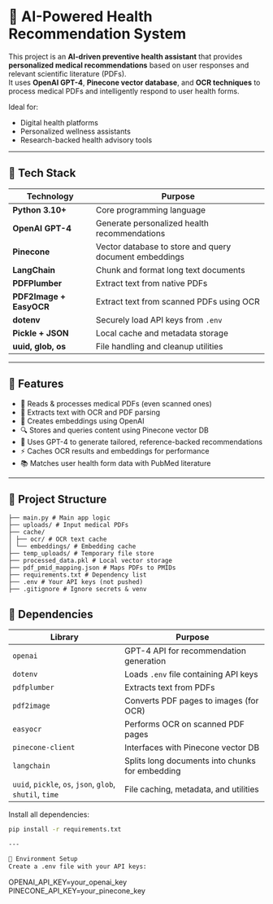 # 🧠 AI-Powered Health Recommendation System

This project is an **AI-driven preventive health assistant** that provides **personalized medical recommendations** based on user responses and relevant scientific literature (PDFs).  
It uses **OpenAI GPT-4**, **Pinecone vector database**, and **OCR techniques** to process medical PDFs and intelligently respond to user health forms.

Ideal for:
- Digital health platforms
- Personalized wellness assistants
- Research-backed health advisory tools

---

## 🧠 Tech Stack

| Technology         | Purpose                                                   |
|--------------------|-----------------------------------------------------------|
| **Python 3.10+**   | Core programming language                                  |
| **OpenAI GPT-4**   | Generate personalized health recommendations               |
| **Pinecone**       | Vector database to store and query document embeddings     |
| **LangChain**      | Chunk and format long text documents                       |
| **PDFPlumber**     | Extract text from native PDFs                              |
| **PDF2Image + EasyOCR** | Extract text from scanned PDFs using OCR             |
| **dotenv**         | Securely load API keys from `.env`                         |
| **Pickle + JSON**  | Local cache and metadata storage                           |
| **uuid, glob, os** | File handling and cleanup utilities                        |

---

## 🚀 Features

- 📄 Reads & processes medical PDFs (even scanned ones)
- 🧠 Extracts text with OCR and PDF parsing
- 🧬 Creates embeddings using OpenAI
- 🔍 Stores and queries content using Pinecone vector DB
- 🤖 Uses GPT-4 to generate tailored, reference-backed recommendations
- ⚡ Caches OCR results and embeddings for performance
- 📚 Matches user health form data with PubMed literature

---

## 📁 Project Structure

```
├── main.py # Main app logic
├── uploads/ # Input medical PDFs
├── cache/
│ ├── ocr/ # OCR text cache
│ └── embeddings/ # Embedding cache
├── temp_uploads/ # Temporary file store
├── processed_data.pkl # Local vector storage
├── pdf_pmid_mapping.json # Maps PDFs to PMIDs
├── requirements.txt # Dependency list
├── .env # Your API keys (not pushed)
├── .gitignore # Ignore secrets & venv

```


## 🧩 Dependencies

| Library               | Purpose                                                                 |
|-----------------------|-------------------------------------------------------------------------|
| `openai`              | GPT-4 API for recommendation generation                                 |
| `dotenv`              | Loads `.env` file containing API keys                                   |
| `pdfplumber`          | Extracts text from PDFs                                                  |
| `pdf2image`           | Converts PDF pages to images (for OCR)                                  |
| `easyocr`             | Performs OCR on scanned PDF pages                                       |
| `pinecone-client`     | Interfaces with Pinecone vector DB                                      |
| `langchain`           | Splits long documents into chunks for embedding                         |
| `uuid`, `pickle`, `os`, `json`, `glob`, `shutil`, `time` | File caching, metadata, and utilities |

Install all dependencies:

```bash
pip install -r requirements.txt

---

🔐 Environment Setup
Create a .env file with your API keys:

```
OPENAI_API_KEY=your_openai_key
PINECONE_API_KEY=your_pinecone_key

```
